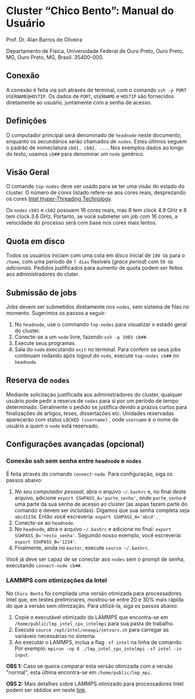 # Cluster “Chico Bento”: Manual do Usuário

Prof. Dr. Alan Barros de Oliveira

Departamento de Física, Universidade Federal de Ouro Preto, Ouro Preto, MG, Ouro Preto, MG, Brasil. 35400-000.

## Conexão

A conexão é feita via ssh através de terminal, com o comando `ssh -p PORT USERNAME@HOSTIP`.
Os dados de  `PORT`, `USERNAME` e `HOSTIP` são fornecidos diretamente ao usuário, juntamente com a senha de acesso.

## Definições

O computador principal será denominado de `headnode` neste documento, enquanto os secundários serão chamados de `nodes`.
Estes últimos seguem o padrão de nomeclatura `cb01, cb02, ...`. Nos exemplos dados ao longo do texto, usamos `cb##` para denominar
um `node` genérico.

## Visão Geral

O comando `top-nodes` deve ser usado para se ter uma visão do estado do cluster.
O número de *cores* listado refere-se aos cores reais, 
desprezando os cores [Intel Hyper-Threading Technology](https://www.intel.com/content/www/us/en/architecture-and-technology/hyper-threading/hyper-threading-technology.html).

Os `nodes` `cb01` e `cb02` possuem 16 cores reais, 
mas 8 tem clock 4.9 GHz e 8 tem clock 3.6 GHz. Portanto, se você submeter 
um job com 16 cores, a velocidade do processo será com base nos cores mais lentos. 

## Quota em disco

Todos os usuários iniciam com uma cota em disco inicial de `100 Gb` para o `/home`, com uma período de `7 dias` flexíveis (*grace period*) com `50 Gb` *adicionais*. 
Pedidos justificados para aumento de quota podem ser feitos aos administradores do cluter.

## Submissão de jobs

Jobs devem ser submetidos diretamente nos `nodes`, sem sistema de filas no momento. 
Sugerimos os passos a seguir:

1. No `headnode`, use o commando `top-nodes` para visualizar o estado geral do cluster.
2. Conecte-se a um `node` livre, fazendo `ssh -p 1003 cb##`.
3. Execute seus programas.
4. Saia do `node` executando `exit` no terminal. Para conferir se seus jobs continuam rodando após logout do  `node`, execute `top-nodes cb##` 
no `headnode`.

## Reserva de `nodes`

Mediante solicitação justificada aos administradores do cluster, qualquer usuário pode pedir a reserva de `nodes` 
para si por um período de tempo determinado. Geralmente o pedido se justifica devido a prazos curtos para finalizações de 
artigos, teses, dissertações etc. Unidades reservadas aparecerão com status 
`LOCKED (username)` , onde `username` é o nome de usuário a quem o `node` está reservado.

## Configurações avançadas (opcional)

### Conexão ssh sem senha entre `headnode` e `nodes`

É feita através do comando `connect-node`. Para configuração, siga os passos abaixo:

1. *No seu computador pessoal*, abra o arquivo `~/.bashrc` e, no final deste arquivo, adicione `export SSHPASS_A='parte_senha'`, onde `parte_senha` é uma parte da sua 
senha de acesso ao cluster (as aspas fazem parte do comando e devem ser incluídas). Digamos que sua senha completa seja `abcd1234`. 
Então você escreveria: `export SSHPASS_A='abcd'`. 
2. Conecte-se ao `headnode`.
3. No `headnode`, abra o arquivo `~/.bashrc` e adicione no final: `export SSHPASS_B='resto_senha'`. Seguindo nosso exemplo, você escreveria: `export SSHPASS_B='1234'`. 
4. Finalmente, ainda no `master`, execute `source ~/.bashrc`.

Você já deve ser capaz de se conectar aos `nodes` sem o prompt de senha, executando `connect-node cb##`. 

### LAMMPS com otimizações da Intel

No `Chico Bento` foi compilada uma versão otimizada para processadores Intel que, em testes preliminares, 
mostrou-se entre 20 e 30% mais rápida do que a versão sem otimização. Para utilizá-la, siga os passos abaixo:

1. Copie o executável otimizado do LAMMPS que encontra-se em `/home/public/lmp_intel_cpu_intelmpi` para sua pasta de trabalho.
2. Execute `source /opt/intel/oneapi/setvars.sh` para carregar as variáveis necessárias no sistema.
3. Ao executar o LAMMPS, inclua a flag `-sf intel` na linha de comando. Por exemplo: `mpirun -np 8 ./lmp_intel_cpu_intelmpi -sf intel -in input`. 

**OBS 1:** Caso se queira comparar esta versão otimizada com a versão "normal", esta última encontra-se em `/home/public/lmp_mpi`.

**OBS 2:** Mais detalhes sobre LAMMPS otimizado para processadores Intel podem ser obtidos em neste [link](https://docs.lammps.org/Speed_intel.html).



